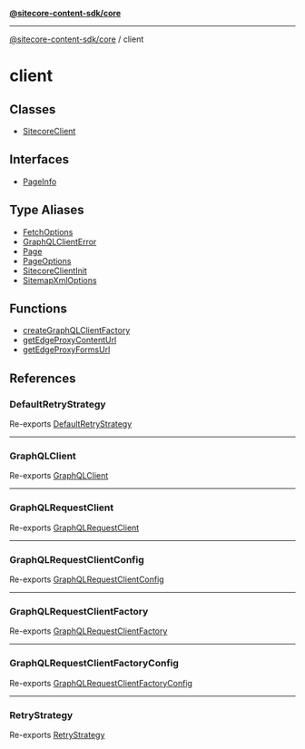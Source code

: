 [**@sitecore-content-sdk/core**](../README.md)

***

[@sitecore-content-sdk/core](../README.md) / client

# client

## Classes

- [SitecoreClient](classes/SitecoreClient.md)

## Interfaces

- [PageInfo](interfaces/PageInfo.md)

## Type Aliases

- [FetchOptions](type-aliases/FetchOptions.md)
- [GraphQLClientError](type-aliases/GraphQLClientError.md)
- [Page](type-aliases/Page.md)
- [PageOptions](type-aliases/PageOptions.md)
- [SitecoreClientInit](type-aliases/SitecoreClientInit.md)
- [SitemapXmlOptions](type-aliases/SitemapXmlOptions.md)

## Functions

- [createGraphQLClientFactory](functions/createGraphQLClientFactory.md)
- [getEdgeProxyContentUrl](functions/getEdgeProxyContentUrl.md)
- [getEdgeProxyFormsUrl](functions/getEdgeProxyFormsUrl.md)

## References

### DefaultRetryStrategy

Re-exports [DefaultRetryStrategy](../index/classes/DefaultRetryStrategy.md)

***

### GraphQLClient

Re-exports [GraphQLClient](../index/interfaces/GraphQLClient.md)

***

### GraphQLRequestClient

Re-exports [GraphQLRequestClient](../index/classes/GraphQLRequestClient.md)

***

### GraphQLRequestClientConfig

Re-exports [GraphQLRequestClientConfig](../index/type-aliases/GraphQLRequestClientConfig.md)

***

### GraphQLRequestClientFactory

Re-exports [GraphQLRequestClientFactory](../index/type-aliases/GraphQLRequestClientFactory.md)

***

### GraphQLRequestClientFactoryConfig

Re-exports [GraphQLRequestClientFactoryConfig](../index/type-aliases/GraphQLRequestClientFactoryConfig.md)

***

### RetryStrategy

Re-exports [RetryStrategy](../index/interfaces/RetryStrategy.md)
